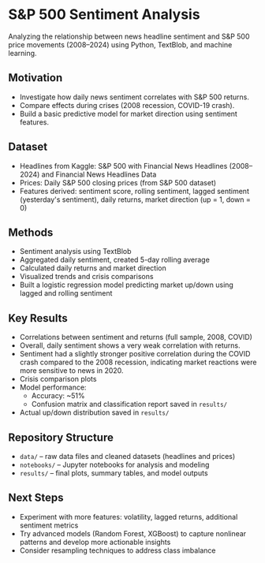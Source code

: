 # S&P 500 Sentiment Analysis
Analyzing the relationship between news headline sentiment and S&P 500 price movements (2008–2024) using Python, TextBlob, and machine learning.

## Motivation
- Investigate how daily news sentiment correlates with S&P 500 returns.
- Compare effects during crises (2008 recession, COVID-19 crash).
- Build a basic predictive model for market direction using sentiment features.

## Dataset
- Headlines from Kaggle: S&P 500 with Financial News Headlines (2008–2024) and Financial News Headlines Data
- Prices: Daily S&P 500 closing prices (from S&P 500 dataset)
- Features derived: sentiment score, rolling sentiment, lagged sentiment (yesterday's sentiment), daily returns, market direction (up = 1, down = 0) 

## Methods
- Sentiment analysis using TextBlob
- Aggregated daily sentiment, created 5-day rolling average
- Calculated daily returns and market direction
- Visualized trends and crisis comparisons
- Built a logistic regression model predicting market up/down using lagged and rolling sentiment

## Key Results
- Correlations between sentiment and returns (full sample, 2008, COVID)
- Overall, daily sentiment shows a very weak correlation with returns.
- Sentiment had a slightly stronger positive correlation during the COVID crash compared to the 2008 recession, indicating market reactions were     more sensitive to news in 2020.
- Crisis comparison plots
- Model performance:
    - Accuracy: ~51%
    - Confusion matrix and classification report saved in `results/`
- Actual up/down distribution saved in `results/`

## Repository Structure
- `data/` – raw data files and cleaned datasets (headlines and prices)
- `notebooks/` – Jupyter notebooks for analysis and modeling
- `results/` – final plots, summary tables, and model outputs

## Next Steps
- Experiment with more features: volatility, lagged returns, additional sentiment metrics
- Try advanced models (Random Forest, XGBoost) to capture nonlinear patterns and develop more actionable insights
- Consider resampling techniques to address class imbalance
